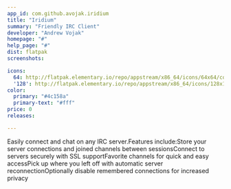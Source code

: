 ```yaml
---
app_id: com.github.avojak.iridium
title: "Iridium"
summary: "Friendly IRC Client"
developer: "Andrew Vojak"
homepage: "#"
help_page: "#"
dist: flatpak
screenshots:

icons:
  64: http://flatpak.elementary.io/repo/appstream/x86_64/icons/64x64/com.github.avojak.iridium.png
  '128': http://flatpak.elementary.io/repo/appstream/x86_64/icons/128x128/com.github.avojak.iridium.png
color:
  primary: "#4c158a"
  primary-text: "#fff"
price: 0
releases:

---
```


Easily connect and chat on any IRC server.Features include:Store your server connections and joined channels between sessionsConnect to servers securely with SSL supportFavorite channels for quick and easy accessPick up where you left off with automatic server reconnectionOptionally disable remembered connections for increased privacy